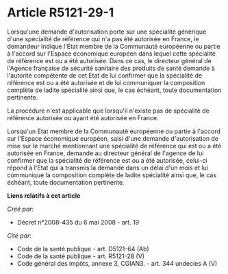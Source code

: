 # Article R5121-29-1

Lorsqu'une demande d'autorisation porte sur une spécialité générique d'une spécialité de référence qui n'a pas été autorisée
en France, le demandeur indique l'Etat membre de la Communauté européenne ou partie à l'accord sur l'Espace économique
européen dans lequel cette spécialité de référence est ou a été autorisée. Dans ce cas, le directeur général de l'Agence
française de sécurité sanitaire des produits de santé demande à l'autorité compétente de cet Etat de lui confirmer que la
spécialité de référence est ou a été autorisée et de lui communiquer la composition complète de ladite spécialité ainsi que,
le cas échéant, toute documentation pertinente. 

La procédure n'est applicable que lorsqu'il n'existe pas de spécialité de référence autorisée ou ayant été autorisée en
France. 

Lorsqu'un Etat membre de la Communauté européenne ou partie à l'accord sur l'Espace économique européen, saisi d'une demande
d'autorisation de mise sur le marché mentionnant une spécialité de référence qui est ou a été autorisée en France, demande au
directeur général de l'agence de lui confirmer que la spécialité de référence est ou a été autorisée, celui-ci répond à
l'Etat qui a transmis la demande dans un délai d'un mois et lui communique la composition complète de ladite spécialité ainsi
que, le cas échéant, toute documentation pertinente.

**Liens relatifs à cet article**

_Créé par_:

  - Décret n°2008-435 du 6 mai 2008 - art. 19

_Cité par_:

  - Code de la santé publique - art. D5121-64 (Ab)
  - Code de la santé publique - art. R5121-28 (V)
  - Code général des impôts, annexe 3, CGIAN3. - art. 344 undecies A (V)
